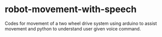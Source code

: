 # robot-movement-with-speech
Codes for movement of a two wheel drive system using arduino to assist movement and python to understand user given voice command.
